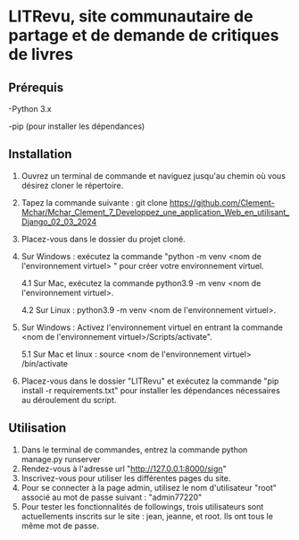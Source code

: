 # LITRevu, site communautaire de partage et de demande de critiques de livres


## Prérequis

-Python 3.x

-pip (pour installer les dépendances)

## Installation

1. Ouvrez un terminal de commande et naviguez jusqu'au chemin où vous désirez cloner le répertoire.

2. Tapez la commande suivante : git clone https://github.com/Clement-Mchar/Mchar_Clement_7_Developpez_une_application_Web_en_utilisant_Django_02_03_2024

3. Placez-vous dans le dossier du projet cloné. 

4. Sur Windows : exécutez la commande "python -m venv <nom de l'environnement virtuel> " pour créer votre environnement virtuel.

   4.1 Sur Mac, exécutez la commande python3.9 -m venv <nom de l'environnement virtuel>.

   4.2 Sur Linux : python3.9 -m venv <nom de l'environnement virtuel>.

6. Sur Windows : Activez l'environnement virtuel en entrant la commande <nom de l'environnement virtuel>/Scripts/activate".

   5.1 Sur Mac et linux : source <nom de l'environnement virtuel> /bin/activate

8. Placez-vous dans le dossier "LITRevu" et exécutez la commande "pip install -r requirements.txt" pour installer les dépendances nécessaires au déroulement du script.

## Utilisation

1. Dans le terminal de commandes, entrez la commande python manage.py runserver
2. Rendez-vous à l'adresse url "http://127.0.0.1:8000/sign"
3. Inscrivez-vous pour utiliser les différentes pages du site.
4. Pour se connecter à la page admin, utilisez le nom d'utilisateur "root" associé au mot de passe suivant : "admin77220"
5. Pour tester les fonctionnalités de followings, trois utilisateurs sont actuellements inscrits sur le site : jean, jeanne, et root. Ils ont tous le même mot de passe.
